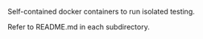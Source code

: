 
Self-contained docker containers to run isolated testing.

Refer to README.md in each subdirectory.


